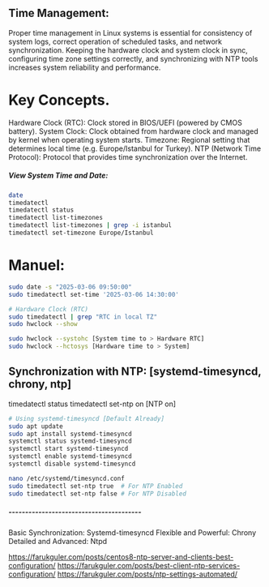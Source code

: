 ## Time Management:
Proper time management in Linux systems is essential for consistency of system logs, correct operation of scheduled tasks, and network synchronization.
Keeping the hardware clock and system clock in sync, configuring time zone settings correctly, and synchronizing with NTP tools increases system reliability and performance.

# Key Concepts.
Hardware Clock (RTC): Clock stored in BIOS/UEFI (powered by CMOS battery).
System Clock: Clock obtained from hardware clock and managed by kernel when operating system starts.
Timezone: Regional setting that determines local time (e.g. Europe/Istanbul for Turkey).
NTP (Network Time Protocol): Protocol that provides time synchronization over the Internet.

##### View System Time and Date:

```sh
date
timedatectl
timedatectl status
timedatectl list-timezones
timedatectl list-timezones | grep -i istanbul
timedatectl set-timezone Europe/Istanbul
```
# Manuel:
```sh
sudo date -s "2025-03-06 09:50:00"
sudo timedatectl set-time '2025-03-06 14:30:00'
```

```sh
# Hardware Clock (RTC)
sudo timedatectl | grep "RTC in local TZ"
sudo hwclock --show

sudo hwclock --systohc [System time to > Hardware RTC]
sudo hwclock --hctosys [Hardware time to > System]
```

## Synchronization with NTP: [systemd-timesyncd, chrony, ntp]
timedatectl status
timedatectl set-ntp on [NTP on]

```sh
# Using systemd-timesyncd [Default Already]
sudo apt update
sudo apt install systemd-timesyncd
systemctl status systemd-timesyncd
systemctl start systemd-timesyncd
systemctl enable systemd-timesyncd
systemctl disable systemd-timesyncd

nano /etc/systemd/timesyncd.conf
sudo timedatectl set-ntp true  # For NTP Enabled
sudo timedatectl set-ntp false # For NTP Disabled
```

##### ----------------------------------------
Basic Synchronization: Systemd-timesyncd
Flexible and Powerful: Chrony
Detailed and Advanced: Ntpd

https://farukguler.com/posts/centos8-ntp-server-and-clients-best-configuration/
https://farukguler.com/posts/best-client-ntp-services-configuration/
https://farukguler.com/posts/ntp-settings-automated/
